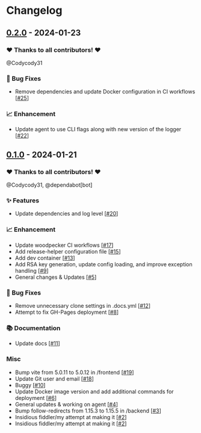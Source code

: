 # Changelog

## [0.2.0](https://github.com/VMGWARE/ContainerEchoes/releases/tag/0.2.0) - 2024-01-23

### ❤️ Thanks to all contributors! ❤️

@Codycody31

### 🐛 Bug Fixes

- Remove dependencies and update Docker configuration in CI workflows [[#25](https://github.com/VMGWARE/ContainerEchoes/pull/25)]

### 📈 Enhancement

- Update agent to use CLI flags along with new version of the logger [[#22](https://github.com/VMGWARE/ContainerEchoes/pull/22)]

## [0.1.0](https://github.com/VMGWARE/ContainerEchoes/releases/tag/0.1.0) - 2024-01-21

### ❤️ Thanks to all contributors! ❤️

@Codycody31, @dependabot[bot]

### ✨ Features

- Update dependencies and log level [[#20](https://github.com/VMGWARE/ContainerEchoes/pull/20)]

### 📈 Enhancement

- Update woodpecker CI workflows [[#17](https://github.com/VMGWARE/ContainerEchoes/pull/17)]
- Add release-helper configuration file [[#15](https://github.com/VMGWARE/ContainerEchoes/pull/15)]
- Add dev container [[#13](https://github.com/VMGWARE/ContainerEchoes/pull/13)]
- Add RSA key generation, update config loading, and improve exception handling [[#9](https://github.com/VMGWARE/ContainerEchoes/pull/9)]
- General changes & Updates [[#5](https://github.com/VMGWARE/ContainerEchoes/pull/5)]

### 🐛 Bug Fixes

- Remove unnecessary clone settings in .docs.yml [[#12](https://github.com/VMGWARE/ContainerEchoes/pull/12)]
- Attempt to fix GH-Pages deployment [[#8](https://github.com/VMGWARE/ContainerEchoes/pull/8)]

### 📚 Documentation

- Update docs [[#11](https://github.com/VMGWARE/ContainerEchoes/pull/11)]

### Misc

- Bump vite from 5.0.11 to 5.0.12 in /frontend [[#19](https://github.com/VMGWARE/ContainerEchoes/pull/19)]
- Update Git user and email [[#18](https://github.com/VMGWARE/ContainerEchoes/pull/18)]
- Buggy [[#10](https://github.com/VMGWARE/ContainerEchoes/pull/10)]
- Update Docker image version and add additional commands for deployment [[#6](https://github.com/VMGWARE/ContainerEchoes/pull/6)]
- General updates & working on agent [[#4](https://github.com/VMGWARE/ContainerEchoes/pull/4)]
- Bump follow-redirects from 1.15.3 to 1.15.5 in /backend [[#3](https://github.com/VMGWARE/ContainerEchoes/pull/3)]
- Insidious fiddler/my attempt at making it [[#2](https://github.com/VMGWARE/ContainerEchoes/pull/2)]
- Insidious fiddler/my attempt at making it [[#2](https://github.com/VMGWARE/ContainerEchoes/pull/2)]
